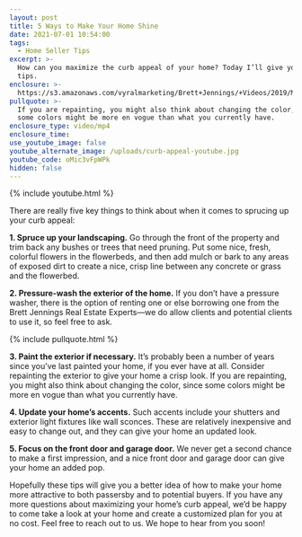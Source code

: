 ```yaml
---
layout: post
title: 5 Ways to Make Your Home Shine
date: 2021-07-01 10:54:00
tags:
  - Home Seller Tips
excerpt: >-
  How can you maximize the curb appeal of your home? Today I’ll give you a few
  tips.
enclosure: >-
  https://s3.amazonaws.com/vyralmarketing/Brett+Jennings/+Videos/2019/March/Real+Estate+Experts-+5+Ways+to+Make+Your+Home+Shine.mp4
pullquote: >-
  If you are repainting, you might also think about changing the color, since
  some colors might be more en vogue than what you currently have.
enclosure_type: video/mp4
enclosure_time:
use_youtube_image: false
youtube_alternate_image: /uploads/curb-appeal-youtube.jpg
youtube_code: oMic3vFpWPk
hidden: false
---
```

{% include youtube.html %}

There are really five key things to think about when it comes to sprucing up your curb appeal:

**1\. Spruce up your landscaping.** Go through the front of the property and trim back any bushes or trees that need pruning. Put some nice, fresh, colorful flowers in the flowerbeds, and then add mulch or bark to any areas of exposed dirt to create a nice, crisp line between any concrete or grass and the flowerbed.&nbsp;

**2\. Pressure-wash the exterior of the home.** If you don’t have a pressure washer, there is the option of renting one or else borrowing one from the Brett Jennings Real Estate Experts—we do allow clients and potential clients to use it, so feel free to ask.

{% include pullquote.html %}

**3\. Paint the exterior if necessary.** It’s probably been a number of years since you’ve last painted your home, if you ever have at all. Consider repainting the exterior to give your home a crisp look. If you are repainting, you might also think about changing the color, since some colors might be more en vogue than what you currently have.

**4\. Update your home’s accents.** Such accents include your shutters and exterior light fixtures like wall sconces. These are relatively inexpensive and easy to change out, and they can give your home an updated look.

**5\. Focus on the front door and garage door.** We never get a second chance to make a first impression, and a nice front door and garage door can give your home an added pop.

Hopefully these tips will give you a better idea of how to make your home more attractive to both passersby and to potential buyers. If you have any more questions about maximizing your home’s curb appeal, we’d be happy to come take a look at your home and create a customized plan for you at no cost. Feel free to reach out to us. We hope to hear from you soon\!
